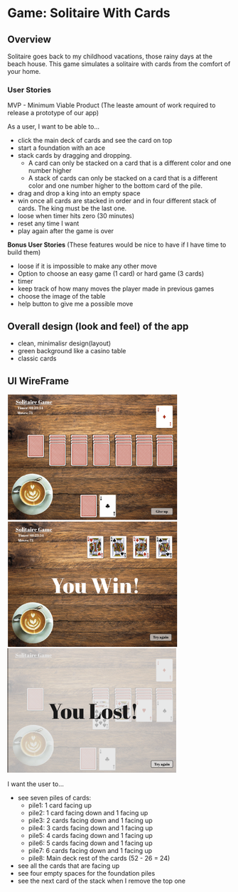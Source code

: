 # Game: Solitaire With Cards

## Overview
Solitaire goes back to my childhood vacations, those rainy days at the beach house. This game simulates a solitaire with cards from the comfort of your home.

### User Stories

MVP - Minimum Viable Product
(The leaste amount of work required to release a prototype of our app)

As a user, I want to be able to...

- click the main deck of cards and see the card on top
- start a foundation with an ace
- stack cards by dragging and dropping. 
    - A card can only be stacked on a card that is a different color and one number higher
    - A stack of cards can only be stacked on a card that is a different color and one number higher to the bottom card of the pile.
- drag and drop a king into an empty space 
- win once all cards are stacked in order and in four different stack of cards. The king must be the last one.
- loose when timer hits zero (30 minutes)
- reset any time I want
- play again after the game is over


**Bonus User Stories**
(These features would be nice to have if I have time to build them)
- loose if it is impossible to make any other move
- Option to choose an easy game (1 card) or hard game (3 cards) 
- timer
- keep track of how many moves the player made in previous games
- choose the image of the table
- help button to give me a possible move

## Overall design (look and feel) of the app

- clean, minimalisr design(layout)
- green background like a casino table
- classic cards



## UI WireFrame
<!-- add an image to the readme -->
![layout wireframe](css/imgs/game1.png)
![layout wireframe](css/imgs/game2.png)
![layout wireframe](css/imgs/game3.png)

I want the user to...
- see seven piles of cards:
    - pile1: 1 card facing up
    - pile2: 1 card facing down and 1 facing up
    - pile3: 2 cards facing down and 1 facing up
    - pile4: 3 cards facing down and 1 facing up
    - pile5: 4 cards facing down and 1 facing up
    - pile6: 5 cards facing down and 1 facing up
    - pile7: 6 cards facing down and 1 facing up
    - pile8: Main deck rest of the cards (52 - 26 = 24)
- see all the cards that are facing up
- see four empty spaces for the foundation piles
- see the next card of the stack when I remove the top one